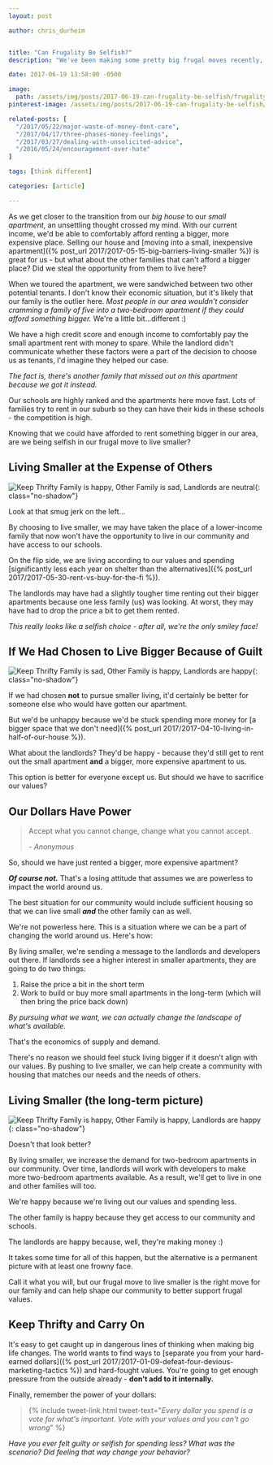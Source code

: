 ```yaml
---
layout: post

author: chris_durheim


title: "Can Frugality Be Selfish?"
description: "We've been making some pretty big frugal moves recently, but one of them has me wondering whether all this frugality is starting to get a little bit selfish."

date: 2017-06-19 13:58:00 -0500

image:
  path: /assets/img/posts/2017-06-19-can-frugality-be-selfish/frugality-selfish.jpg
pinterest-image: /assets/img/posts/2017-06-19-can-frugality-be-selfish/can-frugality-be-selfish

related-posts: [
  "/2017/05/22/major-waste-of-money-dont-care",
  "/2017/04/17/three-phases-money-feelings",
  "/2017/03/27/dealing-with-unsolicited-advice",
  "/2016/05/24/encouragement-over-hate"
]

tags: [think different]

categories: [article]

---
```


As we get closer to the transition from our _big house_ to our _small apartment_, an unsettling thought crossed my mind. With our current income, we'd be able to comfortably afford renting a bigger, more expensive place. Selling our house and [moving into a small, inexpensive apartment]({% post_url 2017/2017-05-15-big-barriers-living-smaller %}) is great for us - but what about the other families that can't afford a bigger place? Did we steal the opportunity from them to live here?

When we toured the apartment, we were sandwiched between two other potential tenants. I don't know their economic situation, but it's likely that our family is the outlier here. _Most people in our area wouldn't consider cramming a family of five into a two-bedroom apartment if they could afford something bigger._ We're a little bit...different :)

We have a high credit score and enough income to comfortably pay the small apartment rent with money to spare. While the landlord didn't communicate whether these factors were a part of the decision to choose us as tenants, I'd imagine they helped our case.

_The fact is, there's another family that missed out on this apartment because we got it instead._

Our schools are highly ranked and the apartments here move fast. Lots of families try to rent in our suburb so they can have their kids in these schools - the competition is high.

Knowing that we could have afforded to rent something bigger in our area, are we being selfish in our frugal move to live smaller?

## Living Smaller at the Expense of Others

![Keep Thrifty Family is happy, Other Family is sad, Landlords are neutral]({{site.url}}/assets/img/posts/2017-06-19-can-frugality-be-selfish/frugality-selfish-smileys-1.jpg){: class="no-shadow"}

<div class="image-caption">Look at that smug jerk on the left...</div>

By choosing to live smaller, we may have taken the place of a lower-income family that now won't have the opportunity to live in our community and have access to our schools.

On the flip side, we are living according to our values and spending [significantly less each year on shelter than the alternatives]({% post_url 2017/2017-05-30-rent-vs-buy-for-the-fi %}).

The landlords may have had a slightly tougher time renting out their bigger apartments because one less family (us) was looking. At worst, they may have had to drop the price a bit to get them rented.

_This really looks like a selfish choice - after all, we're the only smiley face!_

## If We Had Chosen to Live Bigger Because of Guilt

![Keep Thrifty Family is sad, Other Family is happy, Landlords are happy]({{site.url}}/assets/img/posts/2017-06-19-can-frugality-be-selfish/frugality-selfish-smileys-2.jpg){: class="no-shadow"}

If we had chosen __not__ to pursue smaller living, it'd certainly be better for someone else who would have gotten our apartment.

But we'd be unhappy because we'd be stuck spending more money for [a bigger space that we don't need]({% post_url 2017/2017-04-10-living-in-half-of-our-house %}).

What about the landlords? They'd be happy - because they'd still get to rent out the small apartment __and__ a bigger, more expensive apartment to us.

This option is better for everyone except us. But should we have to sacrifice our values?

## Our Dollars Have Power

> Accept what you cannot change, change what you cannot accept.
>
> <cite>- Anonymous</cite>

So, should we have just rented a bigger, more expensive apartment?

___Of course not.___ That's a losing attitude that assumes we are powerless to impact the world around us.

The best situation for our community would include sufficient housing so that we can live small ___and___ the other family can as well.

We're not powerless here. This is a situation where we can be a part of changing the world around us. Here's how:

By living smaller, we're sending a message to the landlords and developers out there. If landlords see a higher interest in smaller apartments, they are going to do two things:

1. Raise the price a bit in the short term
2. Work to build or buy more small apartments in the long-term (which will then bring the price back down)

_By pursuing what we want, we can actually change the landscape of what's available._

That's the economics of supply and demand.

There's no reason we should feel stuck living bigger if it doesn't align with our values. By pushing to live smaller, we can help create a community with housing that matches our needs and the needs of others.

## Living Smaller (the long-term picture)

![Keep Thrifty Family is happy, Other Family is happy, Landlords are happy]({{site.url}}/assets/img/posts/2017-06-19-can-frugality-be-selfish/frugality-selfish-smileys-3.jpg){: class="no-shadow"}

<div class="image-caption">Doesn't that look better?</div>

By living smaller, we increase the demand for two-bedroom apartments in our community. Over time, landlords will work with developers to make more two-bedroom apartments available. As a result, we'll get to live in one and other families will too.

We're happy because we're living out our values and spending less.

The other family is happy because they get access to our community and schools.

The landlords are happy because, well, they're making money :)

It takes some time for all of this happen, but the alternative is a permanent picture with at least one frowny face.

Call it what you will, but our frugal move to live smaller is the right move for our family and can help shape our community to better support frugal values.

## Keep Thrifty and Carry On

It's easy to get caught up in dangerous lines of thinking when making big life changes. The world wants to find ways to [separate you from your hard-earned dollars]({% post_url 2017/2017-01-09-defeat-four-devious-marketing-tactics %}) and hard-fought values. You're going to get enough pressure from the outside already - __don't add to it internally.__

Finally, remember the power of your dollars:

> {% include tweet-link.html tweet-text="_Every dollar you spend is a vote for what's important. Vote with your values and you can't go wrong_" %}



_Have you ever felt guilty or selfish for spending less? What was the scenario? Did feeling that way change your behavior?_
